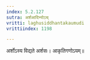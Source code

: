 ```yaml
---
index: 5.2.127
sutra: अर्शआदिभ्योऽच्
vritti: laghusiddhantakaumudi
vrittiindex: 1198

---
```

अर्शोऽस्य विद्यते अर्शसः। आकृतिगणोऽयम्॥